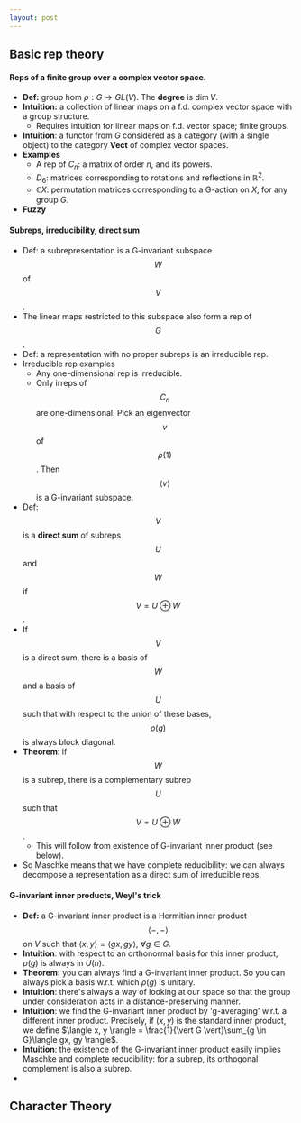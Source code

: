 ```yaml
---
layout: post
---
```


<script type="text/x-mathjax-config"> MathJax.Hub.Config({ tex2jax: { inlineMath: [['$','$'], ['\\(','\\)']], processEscapes: true } }); </script> <script src="https://cdnjs.cloudflare.com/ajax/libs/mathjax/2.7.0/MathJax.js?config=TeX-AMS-MML_HTMLorMML" type="text/javascript"></script>

## Basic rep theory

#### Reps of a finite group over a complex vector space.

* **Def:** group hom $\rho : G \to GL(V)$. The **degree** is $\dim{V}$.
* **Intuition:** a collection of linear maps on a f.d. complex vector space with a group structure.
    * Requires intuition for linear maps on f.d. vector space; finite groups.
* **Intuition**: a functor from $G$ considered as a category (with a single object) to the category **Vect** of complex vector spaces.
* **Examples**
    * A rep of $C_n$: a matrix of order $n$, and its powers.
    * $D_6$: matrices corresponding to rotations and reflections in $\mathbb{R}^2$.
    * $\mathbb{C}X$: permutation matrices corresponding to a G-action on $X$, for any group $G$.
 * **Fuzzy**
   
#### Subreps, irreducibility, direct sum

* Def: a subrepresentation is a G-invariant subspace $$W$$ of $$V$$.
* The linear maps restricted to this subspace also form a rep of $$G$$.
* Def: a representation with no proper subreps is an irreducible rep.
* Irreducible rep examples
    * Any one-dimensional rep is irreducible.
    * Only irreps of $$C_n$$ are one-dimensional. Pick an eigenvector $$v$$ of $$\rho(1)$$. Then $$\langle v \rangle$$ is a G-invariant subspace.
* Def: $$V$$ is a **direct sum** of subreps $$U$$ and $$W$$ if $$V = U \oplus W$$.
* If $$V$$ is a direct sum, there is a basis of $$W$$ and a basis of $$U$$ such that with respect to the union of these bases, $$\rho(g)$$ is always block diagonal.
* **Theorem**: if $$W$$ is a subrep, there is a complementary subrep $$U$$ such that $$V = U \oplus W$$.
    * This will follow from existence of G-invariant inner product (see below).
* So Maschke means that we have complete reducibility: we can always decompose a representation as a direct sum of irreducible reps.

#### G-invariant inner products, Weyl's trick

* **Def:** a G-invariant inner product is a Hermitian inner product $$\langle -,- \rangle$$ on $V$ such that $\langle x, y \rangle = \langle gx, gy \rangle$, $\forall g \in G$. 
* **Intuition**: with respect to an orthonormal basis for this inner product, $\rho(g)$ is always in $U(n)$. 
* **Theorem:** you can always find a G-invariant inner product. So you can always pick a basis w.r.t. which $\rho(g)$ is unitary.
* **Intuition**: there's always a way of looking at our space so that the group under consideration acts in a distance-preserving manner.
* **Intuition**: we find the G-invariant inner product by 'g-averaging' w.r.t. a different inner product. Precisely, if $(x,y)$ is the standard inner product, we define $\langle x, y \rangle = \frac{1}{\vert G \vert}\sum_{g \in G}\langle gx, gy \rangle$. 
* **Intuition**: the existence of the G-invariant inner product easily implies Maschke and complete reducibility: for a subrep, its orthogonal complement is also a subrep.
* 

## Character Theory

